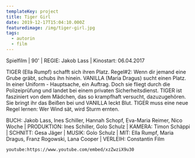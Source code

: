 ```yaml
---
templateKey: project
title: Tiger Girl
date: 2019-12-17T15:04:10.000Z
featuredimage: /img/tiger-girl.jpg
tags:
  - autorin
  - film
---
```


Spielfilm | 90' | REGIE: Jakob Lass | Kinostart: 06.04.2017

TIGER (Ella Rumpf) schafft sich ihren Platz. Regel#2: Wenn dir jemand eine Grube gräbt, schubs ihn hinein. VANILLA (Maria Dragus) sucht einen Platz. In einer Uniform - Hauptsache, ein Auftrag. Doch sie fliegt durch die Polizeiprüfung und landet bei einem privaten Sicherheitsdienst. TIGER ist fasziniert von dem Mädchen, das so krampfhaft versucht, dazuzugehören. Sie bringt ihr das Beißen bei und VANILLA leckt Blut. TIGER muss eine neue Regel lernen: Wer Wind sät, wird Sturm ernten.

BUCH: Jakob Lass, Ines Schiller, Hannah Schopf, Eva-Maria Reimer, Nico Woche | PRODUKTION: Ines Schiller, Golo Schulz | KAMERA: Timon Schäppi | SCHNITT: Gesa Jäger | MUSIK: Golo Schulz | MIT: Ella Rumpf, Maria Dragus, Franz Rogowski, Lana Cooper​ | VERLEIH: Constantin Film

`youtube:https://www.youtube.com/embed/xzZwziX9u30`